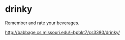 drinky
======

Remember and rate your beverages.

http://babbage.cs.missouri.edu/~bpbkt7/cs3380/drinky/
